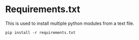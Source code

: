 # Requirements.txt
This is used to install multiple python modules from a text file.

`pip install -r requirements.txt`
